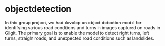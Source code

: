 # objectdetection
In this group project, we had develop an object detection model for identifying various road conditions and turns in images captured on roads in Gilgit. The primary goal is to enable the model to detect right turns, left turns, straight roads, and unexpected road conditions such as landslides. 
